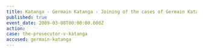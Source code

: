 ```yaml
---
title: Katanga - Germain Katanga - Joining of the cases of Germain Katanga and Mathieu Ngudjolo Chui
published: true
event_date: 2009-03-08T00:00:00.000Z
action:
case: the-prosecutor-v-katanga
accused: germain-katanga
---
```



